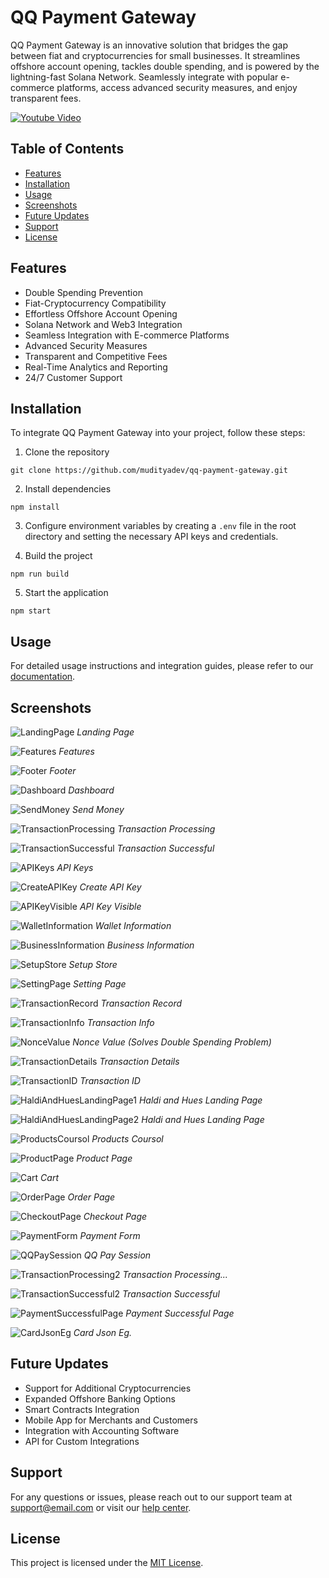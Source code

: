 # QQ Payment Gateway

QQ Payment Gateway is an innovative solution that bridges the gap between fiat and cryptocurrencies for small businesses. It streamlines offshore account opening, tackles double spending, and is powered by the lightning-fast Solana Network. Seamlessly integrate with popular e-commerce platforms, access advanced security measures, and enjoy transparent fees.

[![Youtube Video](https://img.youtube.com/vi/aW69AcN6NV4/0.jpg)](https://www.youtube.com/watch?v=aW69AcN6NV4)

## Table of Contents

- [Features](#features)
- [Installation](#installation)
- [Usage](#usage)
- [Screenshots](#screenshots)
- [Future Updates](#future-updates)
- [Support](#support)
- [License](#license)

## Features

- Double Spending Prevention
- Fiat-Cryptocurrency Compatibility
- Effortless Offshore Account Opening
- Solana Network and Web3 Integration
- Seamless Integration with E-commerce Platforms
- Advanced Security Measures
- Transparent and Competitive Fees
- Real-Time Analytics and Reporting
- 24/7 Customer Support

## Installation

To integrate QQ Payment Gateway into your project, follow these steps:

1. Clone the repository <br>
```
git clone https://github.com/mudityadev/qq-payment-gateway.git
```


2. Install dependencies
```
npm install
```


3. Configure environment variables by creating a `.env` file in the root directory and setting the necessary API keys and credentials.

4. Build the project
```
npm run build
```

5. Start the application
```
npm start
```

## Usage

For detailed usage instructions and integration guides, please refer to our [documentation](https://link-to-documentation).

## Screenshots

![LandingPage](./Screenshot/1.png)
*Landing Page*

![Features](./Screenshot/2.png)
*Features*

![Footer](./Screenshot/3.png)
*Footer*

![Dashboard](./Screenshot/4.png)
*Dashboard*

![SendMoney](./Screenshot/5.png)
*Send Money*

![TransactionProcessing](./Screenshot/6.png)
*Transaction Processing*

![TransactionSuccessful](./Screenshot/8.png)
*Transaction Successful*

![APIKeys](./Screenshot/10.png)
*API Keys*

![CreateAPIKey](./Screenshot/11.png)
*Create API Key*

![APIKeyVisible](./Screenshot/12.png)
*API Key Visible*

![WalletInformation](./Screenshot/13.png)
*Wallet Information*

![BusinessInformation](./Screenshot/15.png)
*Business Information*

![SetupStore](./Screenshot/16.png)
*Setup Store*

![SettingPage](./Screenshot/17.png)
*Setting Page*

![TransactionRecord](./Screenshot/18.png)
*Transaction Record*

![TransactionInfo](./Screenshot/19.png)
*Transaction Info*

![NonceValue](./Screenshot/20.png)
*Nonce Value (Solves Double Spending Problem)*

![TransactionDetails](./Screenshot/21.png)
*Transaction Details*

![TransactionID](./Screenshot/22.png)
*Transaction ID*

![HaldiAndHuesLandingPage1](./Screenshot/23.png)
*Haldi and Hues Landing Page*

![HaldiAndHuesLandingPage2](./Screenshot/24.png)
*Haldi and Hues Landing Page*

![ProductsCoursol](./Screenshot/25.png)
*Products Coursol*

![ProductPage](./Screenshot/26.png)
*Product Page*

![Cart](./Screenshot/28.png)
*Cart*

![OrderPage](./Screenshot/29.png)
*Order Page*

![CheckoutPage](./Screenshot/30.png)
*Checkout Page*

![PaymentForm](./Screenshot/31.png)
*Payment Form*

![QQPaySession](./Screenshot/32.png)
*QQ Pay Session*

![TransactionProcessing2](./Screenshot/33.png)
*Transaction Processing...*

![TransactionSuccessful2](./Screenshot/34.png)
*Transaction Successful*

![PaymentSuccessfulPage](./Screenshot/35.png)
*Payment Successful Page*

![CardJsonEg](./Screenshot/37.png)
*Card Json Eg.*


## Future Updates

- Support for Additional Cryptocurrencies
- Expanded Offshore Banking Options
- Smart Contracts Integration
- Mobile App for Merchants and Customers
- Integration with Accounting Software
- API for Custom Integrations

## Support

For any questions or issues, please reach out to our support team at support@email.com or visit our [help center](https://link-to-help-center).

## License

This project is licensed under the [MIT License](LICENSE).

